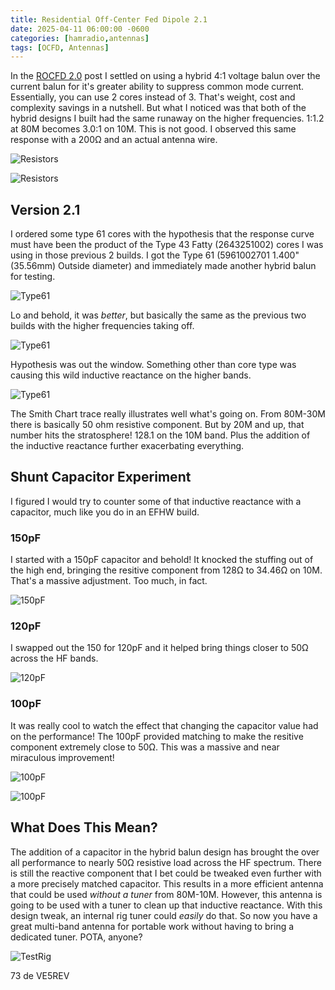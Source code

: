 ```yaml
---
title: Residential Off-Center Fed Dipole 2.1
date: 2025-04-11 06:00:00 -0600
categories: [hamradio,antennas]
tags: [OCFD, Antennas]
---
```


In the [ROCFD 2.0](https://jrschultz.github.io/VE5REV/posts/ROCFD2/) post I settled on using a hybrid 4:1 voltage balun over the current balun for it's greater ability to suppress common mode current. Essentially, you can use 2 cores instead of 3. That's weight, cost and complexity savings in a nutshell. But what I noticed was that both of the hybrid designs I built had the same runaway on the higher frequencies. 1:1.2 at 80M becomes 3.0:1 on 10M. This is not good. I observed this same response with a 200Ω and an actual antenna wire.

![Resistors](./assets/ROCFD2/HYBRID_CURRENT.webp)

![Resistors](./assets/ROCFD2/HYBRID_VOLTAGE.webp)

## Version 2.1

I ordered some type 61 cores with the hypothesis that the response curve must have been the product of the Type 43 Fatty (2643251002) cores I was using in those previous 2 builds. I got the Type 61 (5961002701 1.400" (35.56mm) Outside diameter) and immediately made another hybrid balun for testing. 

![Type61](./assets/ROCFD2_1/ROCFD2_1-01.webp)

Lo and behold, it was *better*, but basically the same as the previous two builds with the higher frequencies taking off.

![Type61](./assets/ROCFD2_1/HYBRID_VOLTAGE-T61.webp)

Hypothesis was out the window. Something other than core type was causing this wild inductive reactance on the higher bands.

![Type61](./assets/ROCFD2_1/HYBRID61_SMITH.webp)

The Smith Chart trace really illustrates well what's going on. From 80M-30M there is basically 50 ohm resistive component. But by 20M and up, that number hits the stratosphere! 128.1 on the 10M band. Plus the addition of the inductive reactance further exacerbating everything. 

## Shunt Capacitor Experiment

I figured I would try to counter some of that inductive reactance with a capacitor, much like you do in an EFHW build. 

### 150pF

I started with a 150pF capacitor and behold! It knocked the stuffing out of the high end, bringing the resitive component from 128Ω to 34.46Ω on 10M. That's a massive adjustment. Too much, in fact. 

![150pF](./assets/ROCFD2_1/HYBRID61_150PF.webp)

### 120pF

I swapped out the 150 for 120pF and it helped bring things closer to 50Ω across the HF bands. 

![120pF](./assets/ROCFD2_1/HYBRID61_120PF.webp)

### 100pF

It was really cool to watch the effect that changing the capacitor value had on the performance! The 100pF provided matching to make the resitive component extremely close to 50Ω. This was a massive and near miraculous improvement!

![100pF](./assets/ROCFD2_1/HYBRID61_100PF.webp)

![100pF](./assets/ROCFD2_1/HYBRID61_100PFSWR.webp)

## What Does This Mean?

The addition of a capacitor in the hybrid balun design has brought the over all performance to nearly 50Ω resistive load across the HF spectrum. There is still the reactive component that I bet could be tweaked even further with a more precisely matched capacitor. This results in a more efficient antenna that could be used *without a tuner* from 80M-10M. However, this antenna is going to be used with a tuner to clean up that inductive reactance. With this design tweak, an internal rig tuner could *easily* do that. So now you have a great multi-band antenna for portable work without having to bring a dedicated tuner. POTA, anyone?

![TestRig](./assets/ROCFD2_1/ROCFD2_1-02.webp)

73 de VE5REV



